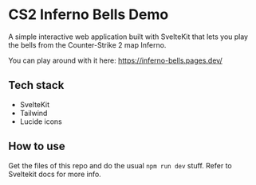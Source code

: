 # CS2 Inferno Bells Demo

A simple interactive web application built with SvelteKit that lets you play the bells from the Counter-Strike 2 map Inferno.

You can play around with it here: https://inferno-bells.pages.dev/

## Tech stack

- SvelteKit
- Tailwind
- Lucide icons

## How to use

Get the files of this repo and do the usual `npm run dev` stuff. Refer to Sveltekit docs for more info.
